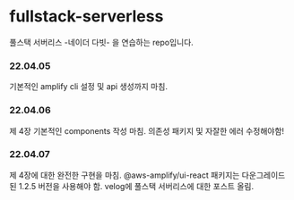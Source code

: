 # fullstack-serverless
풀스택 서버리스 -네이더 다빗- 을 연습하는 repo입니다.

### 22.04.05

기본적인 amplify cli 설정 및 api 생성까지 마침.

### 22.04.06

제 4장 기본적인 components 작성 마침. 의존성 패키지 및 자잘한 에러 수정해야함!

### 22.04.07

제 4장에 대한 완전한 구현을 마침. @aws-amplify/ui-react 패키지는 다운그레이드 된 1.2.5 버전을 사용해야 함.
velog에 풀스택 서버리스에 대한 포스트 올림.

